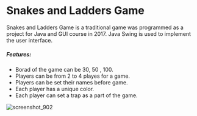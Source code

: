 # Snakes and Ladders Game
Snakes and Ladders Game is a traditional game was programmed as a project for Java and GUI course in 2017. Java Swing is used to implement the user interface.

##### Features:
- Borad of the game can be 30, 50 , 100.
- Players can be from 2 to 4 playes for a game.
- Players can be set their names before game.
- Each player has a unique color.
- Each player can set a trap as a part of the game.

![screenshot_902](https://user-images.githubusercontent.com/64940728/113256420-d6882980-92d1-11eb-8731-503fe75becda.jpg)
